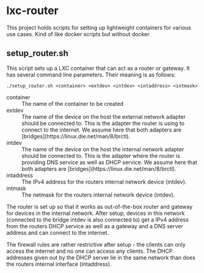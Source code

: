 # lxc-router

This project holds scripts for setting up lightweight containers for various use cases. Kind of like docker scripts but without docker.

## setup_router.sh

This script sets up a LXC container that can act as a router or gateway. It has several command line parameters. Their meaning is as follows:

```
./setup_router.sh <container> <extdev> <intdev> <intaddress> <intmask>
```
<dl>
  <dt>container</dt><dd>The name of the container to be created</dd>
  <dt>extdev</dt><dd>The name of the device on the host the external network adapter should be connected to. This is the adapter the router is using to connect to the internet. We assume here that both adapters are [bridges](https://linux.die.net/man/8/brctl).</dd>
  <dt>intdev</dt><dd>The name of the device on the host the internal network adapter should be connected to. This is the adapter where the router is providing DNS service as well as DHCP service. We assume here that both adapters are [bridges](https://linux.die.net/man/8/brctl).</dd>
  <dt>intaddress</dt><dd>The IPv4 address for the routers internal network device (intdev).</dd>
  <dt>intmask</dt><dd>The netmask for the routers internal network device (intdev).</dd>
</dl>

The router is set up so that it works as out-of-the-box router and gateway for devices in the internal network. After setup, devices in this network (connected to the bridge intdev is also connected to) get a IPv4 address from the routers DHCP service as well as a gateway and a DNS server address and can connect to the internet.

The firewall rules are rather restrictive after setup - the clients can only access the internet and no one can access any clients.
The DHCP addresses given out by the DHCP server lie in the same network than does the routers internal interface (intaddress).


